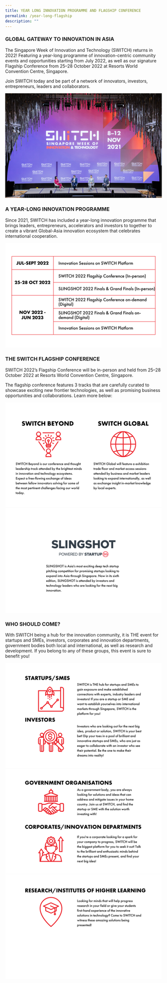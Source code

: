 ```yaml
---
title: YEAR LONG INNOVATION PROGRAMME AND FLAGSHIP CONFERENCE
permalink: /year-long-flagship
description: ""
---
```

### **GLOBAL GATEWAY TO INNOVATION IN ASIA**
The Singapore Week of Innovation and Technology (SWITCH) returns in 2022! Featuring a year-long programme of innovation-centric community events and opportunities starting from July 2022, as well as our signature Flagship Conference from 25–28 October 2022 at Resorts World Convention Centre, Singapore. 


Join SWITCH today and be part of a network of innovators, investors, entrepreneurs, leaders and collaborators.

![](/images/SWITCH%202022%20Landing%20Page/SWITCH%202022%20Landing%20Page%20Intro.jpg)

### **A YEAR-LONG INNOVATION PROGRAMME**

Since 2021, SWITCH has included a year-long innovation programme that brings leaders, entrepreneurs, accelerators and investors to together to create a vibrant Global-Asia innovation ecosystem that celebrates international cooperation.

![](/images/SWITCH%202022%20Landing%20Page/SWITCH%20Timeline.png)

### **THE SWITCH FLAGSHIP CONFERENCE**
SWITCH 2022’s Flagship Conference will be in-person and held from 25–28 October 2022 at Resorts World Convention Centre, Singapore. 

  

The flagship conference features 3 tracks that are carefully curated to showcase exciting new frontier technologies, as well as promising business opportunities and collaborations. Learn more below:

![](/images/SWITCH%202022%20Landing%20Page/SWITCH%20Pillars%201.png)
![](/images/SWITCH%202022%20Landing%20Page/SWITCH%20Pillars%202.png)

### **WHO SHOULD COME?**
With SWITCH being a hub for the innovation community, it is THE event for startups and SMEs, investors, corporates and innovation departments, government bodies both local and international, as well as research and development. If you belong to any of these groups, this event is sure to benefit you!

![](/images/SWITCH%202022%20Landing%20Page/SWITCH%20Audiences%201.png)
![](/images/SWITCH%202022%20Landing%20Page/SWITCH%20Audiences%202.png)
![](/images/SWITCH%202022%20Landing%20Page/SWITCH%20Audiences%203.png)